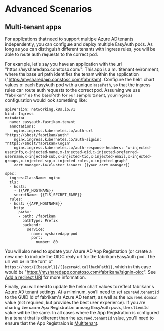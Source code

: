 # Advanced Scenarios

## Multi-tenant apps
For applications that need to support multiple Azure AD tenants independently, you can configure and deploy multiple EasyAuth pods.  As long as you can distinguish different tenants with ingress rules, you will be able to route auth requests to the correct pod.

For example, let's say you have an application with the url "https://mysharedapp.constoso.com/".  This app is a multitenant evironment, where the base url path identifies the tenant within the application ("https://mysharedapp.constoso.com/fabrikam).  Configure the helm chart values of each EasyAuth pod with a unique `basePath`, so that the ingress rules can route auth requests to the correct pod.  Assuming we use "fabrikam" as the basePath for our sample tenant, your ingress configuration would look something like:

```
apiVersion: networking.k8s.io/v1
kind: Ingress
metadata:
  name: easyauth-fabrikam-tenant
  annotations:
    nginx.ingress.kubernetes.io/auth-url: "https://$host/fabrikam/auth"
    nginx.ingress.kubernetes.io/auth-signin: "https://$host/fabrikam/login"
    nginx.ingress.kubernetes.io/auth-response-headers: "x-injected-userinfo,x-injected-name,x-injected-oid,x-injected-preferred-username,x-injected-sub,x-injected-tid,x-injected-email,x-injected-groups,x-injected-scp,x-injected-roles,x-injected-graph"
    cert-manager.io/cluster-issuer: {{your-cert-manager}}

spec:
  ingressClassName: nginx
  tls:
  - hosts:
    - {{APP_HOSTNAME}}
    secretName: {{TLS_SECRET_NAME}}
  rules:
  - host: {{APP_HOSTNAME}}
    http:
      paths:
      - path: /fabrikam
        pathType: Prefix
        backend:
          service:
            name: mysharedapp-pod
            port:
              number: 80
```


You will also need to update your Azure AD App Registration (or create a new one) to include the OIDC reply url for the fabrikam EasyAuth pod.  The url will be in the form of `https://host/{{baseUrl}}/{{azureAd.callbackPath}}`, which in this case would be "https://mysharedapp.constoso.com/fabrikam//signin-oidc".  See [Add a redirect URI](https://learn.microsoft.com/en-us/azure/active-directory/develop/quickstart-register-app#add-a-redirect-uri) for more information.

Finally, you will need to update the helm chart values to reflect fabrikam's Azure AD tenant settings.  At a miminum, you'll need to set `azureAd.tenantId` to the GUID Id of fabrikam's Azure AD tenant, as well as the `azureAd.domain` value (not required, but provides the best user experience).  If you are sharing the same App Registration among EasyAuth pods, the `clientId` value will be the same.  In all cases where the App Registration is configured in a tenant that is different than the `azureAd.tenantId` value, you'll need to ensure that the App Registraion is [Multitenant](https://learn.microsoft.com/en-us/azure/active-directory/develop/single-and-multi-tenant-apps).